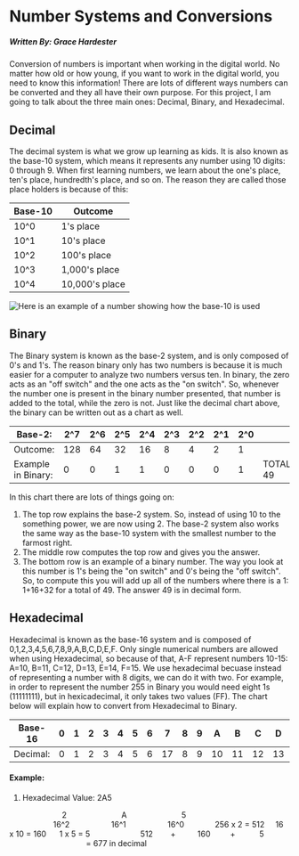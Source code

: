 # Number Systems and Conversions

##### Written By: Grace Hardester

Conversion of numbers is important when working in the digital world. No matter how old or how young, if you want to work in the digital world, you need to know this information! There are lots of different ways numbers can be converted and they all have their own purpose. For this project, I am going to talk about the three main ones: Decimal, Binary, and Hexadecimal.  

## Decimal

The decimal system is what we grow up learning as kids. It is also known as the base-10 system, which means it represents any number using 10 digits: 0 through 9. When first learning numbers, we learn about the one's place, ten's place, hundredth's place, and so on. The reason they are called those place holders is because of this: 


| Base-10 | Outcome          |
|---------|------------------|
|   10^0  |   1's place      | 
|   10^1  |   10's place     | 
|   10^2  |   100's place    |  
|   10^3  |   1,000's place  | 
|   10^4  |   10,000's place |

![Here is an example of a number showing how the base-10 is used](https://slideplayer.com/slide/6839307/23/images/4/Decimal+Numbering+System.jpg)

## Binary
The Binary system is known as the base-2 system, and is only composed of 0's and 1's. The reason binary only has two numbers is because it is much easier for a computer to analyze two numbers versus ten. In binary, the zero acts as an "off switch" and the one acts as the "on switch". So, whenever the number one is present in the binary number presented, that number is added to the total, while the zero is not. Just like the decimal chart above, the binary can be written out as a chart as well. 

| Base-2:             | 2^7 | 2^6 | 2^5 | 2^4 | 2^3 | 2^2 | 2^1 | 2^0 |           |
|---------------------|-----|-----|-----|-----|-----|-----|-----|-----|-----------|
| Outcome:            | 128 | 64  | 32  | 16  | 8   | 4   | 2   | 1   |           |
| Example in Binary:  | 0   | 0   | 1   | 1   | 0   | 0   | 0   | 1   | TOTAL: 49 |

In this chart there are lots of things going on:
1. The top row explains the base-2 system. So, instead of using 10 to the something power, we are now using 2. The base-2 system also works the same way as the base-10 system with the smallest number to the farmost right. 
2. The middle row computes the top row and gives you the answer.
3. The bottom row is an example of a binary number. The way you look at this number is 1's being the "on switch" and 0's being the "off switch". So, to compute this you will add up all of the numbers where there is a 1: 1+16+32 for a total of 49. The answer 49 is in decimal form. 

## Hexadecimal
Hexadecimal is known as the base-16 system and is composed of 0,1,2,3,4,5,6,7,8,9,A,B,C,D,E,F. Only single numerical numbers are allowed when using Hexadecimal, so because of that, A-F represent numbers 10-15: A=10, B=11, C=12, D=13, E=14, F=15. We use hexadecimal becuase instead of representing a number with 8 digits, we can do it with two. For example, in order to represent the number 255 in Binary you would need eight 1s (11111111), but in hexicadecimal, it only takes two values (FF). The chart below will explain how to convert from Hexadecimal to Binary.

| Base-16  | 0 | 1 | 2 | 3 | 4 | 5 | 6 | 7  | 8 | 9 | A  | B  | C  | D  | E  | F  |
|----------|---|---|---|---|---|---|---|----|---|---|----|----|----|----|----|----|
| Decimal: | 0 | 1 | 2 | 3 | 4 | 5 | 6 | 17 | 8 | 9 | 10 | 11 | 12 | 13 | 14 | 15 |

#### Example:
1. Hexadecimal Value: 2A5

&nbsp;&nbsp;&nbsp;&nbsp;&nbsp;&nbsp;&nbsp;&nbsp;&nbsp;&nbsp;&nbsp;&nbsp;&nbsp;&nbsp;&nbsp;&nbsp;&nbsp;&nbsp;&nbsp;&nbsp;&nbsp;&nbsp;&nbsp;&nbsp;2       &nbsp;&nbsp;&nbsp;&nbsp;&nbsp;&nbsp;&nbsp;&nbsp;&nbsp;&nbsp;&nbsp;&nbsp;&nbsp;&nbsp;&nbsp;&nbsp;&nbsp;&nbsp;&nbsp;&nbsp;&nbsp;&nbsp;&nbsp;&nbsp;A        &nbsp;&nbsp;&nbsp;&nbsp;&nbsp;&nbsp;&nbsp;&nbsp;&nbsp;&nbsp;&nbsp;&nbsp;&nbsp;&nbsp;&nbsp;&nbsp;&nbsp;&nbsp;&nbsp;&nbsp;&nbsp;&nbsp;&nbsp;&nbsp;5  
&nbsp;&nbsp;&nbsp;&nbsp;&nbsp;&nbsp;&nbsp;&nbsp;&nbsp;&nbsp;&nbsp;&nbsp;&nbsp; &nbsp;&nbsp;&nbsp;&nbsp;&nbsp;&nbsp;16^2 &nbsp;&nbsp;&nbsp;&nbsp;&nbsp;&nbsp;&nbsp;&nbsp;&nbsp;&nbsp;&nbsp;&nbsp;&nbsp;&nbsp;&nbsp;&nbsp;&nbsp;&nbsp;16^1 &nbsp;&nbsp;&nbsp;&nbsp;&nbsp;&nbsp;&nbsp;&nbsp;&nbsp;&nbsp;&nbsp;&nbsp;&nbsp;&nbsp;&nbsp;&nbsp;&nbsp;&nbsp;16^0
&nbsp;&nbsp;&nbsp;&nbsp;&nbsp;&nbsp;&nbsp;&nbsp;&nbsp;&nbsp;&nbsp;&nbsp;&nbsp;256 x 2 = 512 &nbsp;&nbsp;&nbsp;&nbsp;16 x 10 = 160 &nbsp;&nbsp;&nbsp;&nbsp;&nbsp;1 x 5 = 5
&nbsp;&nbsp;&nbsp;&nbsp;&nbsp;&nbsp;&nbsp;&nbsp;&nbsp;&nbsp;&nbsp;&nbsp;&nbsp;&nbsp;&nbsp;&nbsp;&nbsp;&nbsp;&nbsp;&nbsp;&nbsp;&nbsp;512 &nbsp;&nbsp;&nbsp;&nbsp;&nbsp;&nbsp; + &nbsp;&nbsp;&nbsp;&nbsp;&nbsp;&nbsp;&nbsp; &nbsp;160 &nbsp;&nbsp;&nbsp;&nbsp;&nbsp;&nbsp;&nbsp; + &nbsp;&nbsp;&nbsp;&nbsp;&nbsp;&nbsp;&nbsp; &nbsp;&nbsp;5
&nbsp;&nbsp;&nbsp;&nbsp;&nbsp;&nbsp;&nbsp;&nbsp;&nbsp;&nbsp;&nbsp;&nbsp;&nbsp;&nbsp;&nbsp;&nbsp;&nbsp;&nbsp;&nbsp;&nbsp;&nbsp;&nbsp;&nbsp;&nbsp;&nbsp;&nbsp;&nbsp;&nbsp;&nbsp;&nbsp;&nbsp;&nbsp;&nbsp;&nbsp;&nbsp;= 677 in decimal





